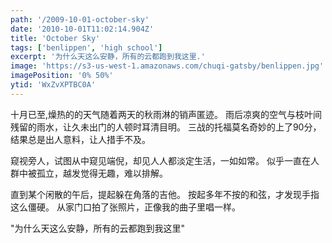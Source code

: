 ```yaml
---
path: '/2009-10-01-october-sky'
date: '2010-10-01T11:02:14.904Z'
title: 'October Sky'
tags: ['benlippen', 'high school']
excerpt: '为什么天这么安静，所有的云都跑到我这里.'
image: 'https://s3-us-west-1.amazonaws.com/chuqi-gatsby/benlippen.jpg'
imagePosition: '0% 50%'
ytid: 'WxZvXPTBC0A'
---
```


<p class="normal-article">
  十月已至,燥热的的天气随着两天的秋雨淋的销声匿迹。
  雨后凉爽的空气与枝叶间残留的雨水，让久未出门的人顿时耳清目明。
  三战的托福莫名奇妙的上了90分，结果总是出人意料，让人措手不及。
  
  窥视旁人，试图从中窥见端倪，却见人人都淡定生活，一如如常。
  似乎一直在人群中被孤立，越发觉得无趣，难以排解。
  
  直到某个闲散的午后，提起躲在角落的吉他。
  按起多年不按的和弦，才发现手指这么僵硬。
  从家门口拍了张照片，正像我的曲子里唱一样。
  
  "为什么天这么安静，所有的云都跑到我这里"
</p>
